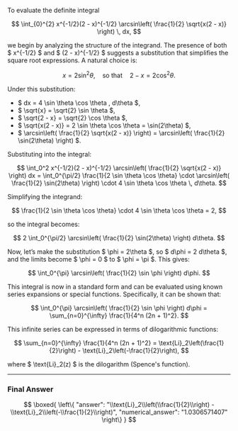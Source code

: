 To evaluate the definite integral

$$
\int_{0}^{2} x^{-1/2}(2 - x)^{-1/2} \arcsin\left( \frac{1}{2} \sqrt{x(2 - x)} \right) \, dx,
$$

we begin by analyzing the structure of the integrand. The presence of both $ x^{-1/2} $ and $ (2 - x)^{-1/2} $ suggests a substitution that simplifies the square root expressions. A natural choice is:

$$
x = 2 \sin^2 \theta, \quad \text{so that} \quad 2 - x = 2 \cos^2 \theta.
$$

Under this substitution:

- $ dx = 4 \sin \theta \cos \theta \, d\theta $,
- $ \sqrt{x} = \sqrt{2} \sin \theta $,
- $ \sqrt{2 - x} = \sqrt{2} \cos \theta $,
- $ \sqrt{x(2 - x)} = 2 \sin \theta \cos \theta = \sin(2\theta) $,
- $ \arcsin\left( \frac{1}{2} \sqrt{x(2 - x)} \right) = \arcsin\left( \frac{1}{2} \sin(2\theta) \right) $.

Substituting into the integral:

$$
\int_0^2 x^{-1/2}(2 - x)^{-1/2} \arcsin\left( \frac{1}{2} \sqrt{x(2 - x)} \right) dx
= \int_0^{\pi/2} \frac{1}{2 \sin \theta \cos \theta} \cdot \arcsin\left( \frac{1}{2} \sin(2\theta) \right) \cdot 4 \sin \theta \cos \theta \, d\theta.
$$

Simplifying the integrand:

$$
\frac{1}{2 \sin \theta \cos \theta} \cdot 4 \sin \theta \cos \theta = 2,
$$

so the integral becomes:

$$
2 \int_0^{\pi/2} \arcsin\left( \frac{1}{2} \sin(2\theta) \right) d\theta.
$$

Now, let’s make the substitution $ \phi = 2\theta $, so $ d\phi = 2 d\theta $, and the limits become $ \phi = 0 $ to $ \phi = \pi $. This gives:

$$
\int_0^{\pi} \arcsin\left( \frac{1}{2} \sin \phi \right) d\phi.
$$

This integral is now in a standard form and can be evaluated using known series expansions or special functions. Specifically, it can be shown that:

$$
\int_0^{\pi} \arcsin\left( \frac{1}{2} \sin \phi \right) d\phi = \sum_{n=0}^{\infty} \frac{1}{4^n (2n + 1)^2}.
$$

This infinite series can be expressed in terms of dilogarithmic functions:

$$
\sum_{n=0}^{\infty} \frac{1}{4^n (2n + 1)^2} = \text{Li}_2\left(\frac{1}{2}\right) - \text{Li}_2\left(-\frac{1}{2}\right),
$$

where $ \text{Li}_2(z) $ is the dilogarithm (Spence's function).

---

### Final Answer

$$
\boxed{
\left\{
  "answer": "\\text{Li}_2\\left(\\frac{1}{2}\\right) - \\text{Li}_2\\left(-\\frac{1}{2}\\right)",
  "numerical_answer": "1.0306571407"
\right\}
}
$$